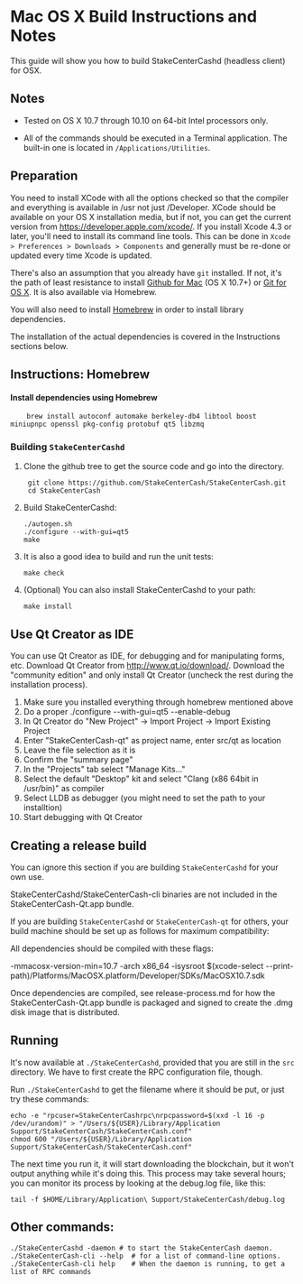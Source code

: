 Mac OS X Build Instructions and Notes
====================================
This guide will show you how to build StakeCenterCashd (headless client) for OSX.

Notes
-----

* Tested on OS X 10.7 through 10.10 on 64-bit Intel processors only.

* All of the commands should be executed in a Terminal application. The
built-in one is located in `/Applications/Utilities`.

Preparation
-----------

You need to install XCode with all the options checked so that the compiler
and everything is available in /usr not just /Developer. XCode should be
available on your OS X installation media, but if not, you can get the
current version from https://developer.apple.com/xcode/. If you install
Xcode 4.3 or later, you'll need to install its command line tools. This can
be done in `Xcode > Preferences > Downloads > Components` and generally must
be re-done or updated every time Xcode is updated.

There's also an assumption that you already have `git` installed. If
not, it's the path of least resistance to install [Github for Mac](https://mac.github.com/)
(OS X 10.7+) or
[Git for OS X](https://code.google.com/p/git-osx-installer/). It is also
available via Homebrew.

You will also need to install [Homebrew](http://brew.sh) in order to install library
dependencies.

The installation of the actual dependencies is covered in the Instructions
sections below.

Instructions: Homebrew
----------------------

#### Install dependencies using Homebrew

        brew install autoconf automake berkeley-db4 libtool boost miniupnpc openssl pkg-config protobuf qt5 libzmq

### Building `StakeCenterCashd`

1. Clone the github tree to get the source code and go into the directory.

        git clone https://github.com/StakeCenterCash/StakeCenterCash.git
        cd StakeCenterCash

2.  Build StakeCenterCashd:

        ./autogen.sh
        ./configure --with-gui=qt5
        make

3.  It is also a good idea to build and run the unit tests:

        make check

4.  (Optional) You can also install StakeCenterCashd to your path:

        make install

Use Qt Creator as IDE
------------------------
You can use Qt Creator as IDE, for debugging and for manipulating forms, etc.
Download Qt Creator from http://www.qt.io/download/. Download the "community edition" and only install Qt Creator (uncheck the rest during the installation process).

1. Make sure you installed everything through homebrew mentioned above
2. Do a proper ./configure --with-gui=qt5 --enable-debug
3. In Qt Creator do "New Project" -> Import Project -> Import Existing Project
4. Enter "StakeCenterCash-qt" as project name, enter src/qt as location
5. Leave the file selection as it is
6. Confirm the "summary page"
7. In the "Projects" tab select "Manage Kits..."
8. Select the default "Desktop" kit and select "Clang (x86 64bit in /usr/bin)" as compiler
9. Select LLDB as debugger (you might need to set the path to your installtion)
10. Start debugging with Qt Creator

Creating a release build
------------------------
You can ignore this section if you are building `StakeCenterCashd` for your own use.

StakeCenterCashd/StakeCenterCash-cli binaries are not included in the StakeCenterCash-Qt.app bundle.

If you are building `StakeCenterCashd` or `StakeCenterCash-qt` for others, your build machine should be set up
as follows for maximum compatibility:

All dependencies should be compiled with these flags:

 -mmacosx-version-min=10.7
 -arch x86_64
 -isysroot $(xcode-select --print-path)/Platforms/MacOSX.platform/Developer/SDKs/MacOSX10.7.sdk

Once dependencies are compiled, see release-process.md for how the StakeCenterCash-Qt.app
bundle is packaged and signed to create the .dmg disk image that is distributed.

Running
-------

It's now available at `./StakeCenterCashd`, provided that you are still in the `src`
directory. We have to first create the RPC configuration file, though.

Run `./StakeCenterCashd` to get the filename where it should be put, or just try these
commands:

    echo -e "rpcuser=StakeCenterCashrpc\nrpcpassword=$(xxd -l 16 -p /dev/urandom)" > "/Users/${USER}/Library/Application Support/StakeCenterCash/StakeCenterCash.conf"
    chmod 600 "/Users/${USER}/Library/Application Support/StakeCenterCash/StakeCenterCash.conf"

The next time you run it, it will start downloading the blockchain, but it won't
output anything while it's doing this. This process may take several hours;
you can monitor its process by looking at the debug.log file, like this:

    tail -f $HOME/Library/Application\ Support/StakeCenterCash/debug.log

Other commands:
-------

    ./StakeCenterCashd -daemon # to start the StakeCenterCash daemon.
    ./StakeCenterCash-cli --help  # for a list of command-line options.
    ./StakeCenterCash-cli help    # When the daemon is running, to get a list of RPC commands
